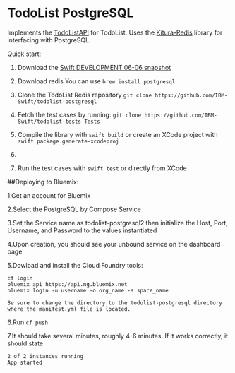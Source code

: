 # TodoList PostgreSQL


Implements the [TodoListAPI](https://github.com/IBM-Swift/todolist-api) for TodoList. Uses the [Kitura-Redis](https://github.com/IBM-Swift/todolist-api) library for interfacing with PostgreSQL.

Quick start:
1. Download the [Swift DEVELOPMENT 06-06 snapshot](https://swift.org/download/#snapshots)

2. Download redis
  You can use `brew install postgresql`

3. Clone the TodoList Redis repository
  `git clone https://github.com/IBM-Swift/todolist-postgresql`

4. Fetch the test cases by running:
  `git clone https://github.com/IBM-Swift/todolist-tests Tests`

5. Compile the library with `swift build` or create an XCode project with `swift package generate-xcodeproj`
6. 
6. Run the test cases with `swift test` or directly from XCode

##Deploying to Bluemix:

1.Get an account for Bluemix

2.Select the PostgreSQL by Compose Service

3.Set the Service name as todolist-postgresql2 then initialize the Host, Port, Username, and Password to the values instantiated

4.Upon creation, you should see your unbound service on the dashboard page

5.Dowload and install the Cloud Foundry tools:

```
cf login
bluemix api https://api.ng.bluemix.net
bluemix login -u username -o org_name -s space_name
```

```
Be sure to change the directory to the todolist-postgresql directory where the manifest.yml file is located.
```

6.Run ```cf push```

7.It should take several minutes, roughly 4-6 minutes. If it works correctly, it should state

```
2 of 2 instances running
App started
```
